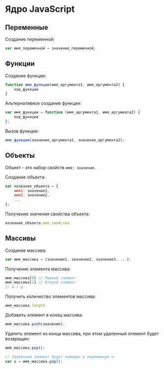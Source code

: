 # Ядро JavaScript

## Переменные

Создание переменной:

```js
var имя_переменной = значение_переменной;
```

## Функции

Создание функции:

```js
function имя_функции(имя_аргумента1, имя_аргумента2) {
    код_функции
}
```

Альтернативное создание функции:

```js
var имя_функции = function (имя_аргумента1, имя_аргумента2) {
    код_функции
};
```

Вызов функции:

```js
имя_функции(значение_аргумента1, значение_аргумента2);
```

## Объекты

Объект - это набор свойств `имя: значение`.

Создание объекта:

```js
var название_объекта = {
    имя1: значение1,
    имя2: значение2,
    ...
};
```

Получение значения свойства объекта:

```js
название_объекта.имя_свойства
```

## Массивы

Создание массива:

```js
var имя_массива = [значение1, значение2, значение3, ...];
```

Получение элемента массива:

```js
имя_массива[0] // Первый элемент
имя_массива[1] // Второй элемент
// и т.д.
```

Получить количество элементов массива:

```js
имя_массива.length
```

Добавить элемент в конец массива:

```js
имя_массива.push(значение);
```

Удалить элемент из конца массива, при этом удаленный элемент будет возвращен:

```js
имя_массива.pop();

// Удаленный элемент будет помещен в переменную x:
var x = имя_массива.pop();
```